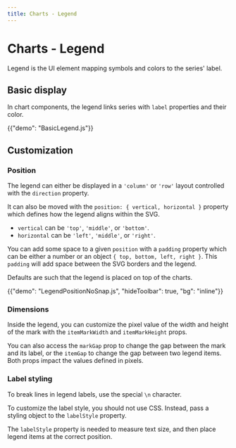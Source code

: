 ```yaml
---
title: Charts - Legend
---
```


# Charts - Legend

<p class="description">Legend is the UI element mapping symbols and colors to the series' label.</p>

## Basic display

In chart components, the legend links series with `label` properties and their color.

{{"demo": "BasicLegend.js"}}

## Customization

### Position

The legend can either be displayed in a `'column'` or `'row'` layout controlled with the `direction` property.

It can also be moved with the `position: { vertical, horizontal }` property which defines how the legend aligns within the SVG.

- `vertical` can be `'top'`, `'middle'`, or `'bottom'`.
- `horizontal` can be `'left'`, `'middle'`, or `'right'`.

You can add some space to a given `position` with a `padding` property which can be either a number or an object `{ top, bottom, left, right }`.
This `padding` will add space between the SVG borders and the legend.

Defaults are such that the legend is placed on top of the charts.

{{"demo": "LegendPositionNoSnap.js", "hideToolbar": true, "bg": "inline"}}

### Dimensions

Inside the legend, you can customize the pixel value of the width and height of the mark with the `itemMarkWidth` and `itemMarkHeight` props.

You can also access the `markGap` prop to change the gap between the mark and its label, or the  `itemGap` to change the gap between two legend items.
Both props impact the values defined in pixels.

### Label styling

To break lines in legend labels, use the special `\n` character.

To customize the label style, you should not use CSS.
Instead, pass a styling object to the `labelStyle` property.

The `labelStyle` property is needed to measure text size, and then place legend items at the correct position.
